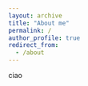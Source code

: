 ```yaml
---
layout: archive
title: "About me"
permalink: /
author_profile: true
redirect_from:
  - /about
---
```


ciao
